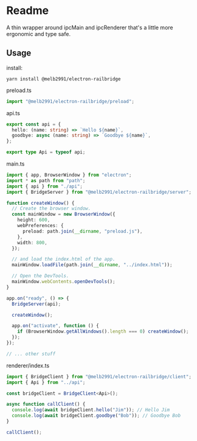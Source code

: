 # Readme

A thin wrapper around ipcMain and ipcRenderer that's a little more ergonomic and type safe.

## Usage

install:

`yarn install @melb2991/electron-railbridge`

preload.ts

```ts
import "@melb2991/electron-railbridge/preload";
```

api.ts

```ts
export const api = {
  hello: (name: string) => `Hello ${name}`,
  goodbye: async (name: string) => `Goodbye ${name}`,
};

export type Api = typeof api;
```

main.ts

```ts
import { app, BrowserWindow } from "electron";
import * as path from "path";
import { api } from "./api";
import { BridgeServer } from "@melb2991/electron-railbridge/server";

function createWindow() {
  // Create the browser window.
  const mainWindow = new BrowserWindow({
    height: 600,
    webPreferences: {
      preload: path.join(__dirname, "preload.js"),
    },
    width: 800,
  });

  // and load the index.html of the app.
  mainWindow.loadFile(path.join(__dirname, "../index.html"));

  // Open the DevTools.
  mainWindow.webContents.openDevTools();
}

app.on("ready", () => {
  BridgeServer(api);

  createWindow();

  app.on("activate", function () {
    if (BrowserWindow.getAllWindows().length === 0) createWindow();
  });
});

// ... other stuff
```

renderer/index.ts

```ts
import { BridgeClient } from "@melb2991/electron-railbridge/client";
import { Api } from "../api";

const bridgeClient = BridgeClient<Api>();

async function callClient() {
  console.log(await bridgeClient.hello("Jim")); // Hello Jim
  console.log(await bridgeClient.goodbye("Bob")); // Goodbye Bob
}

callClient();
```

